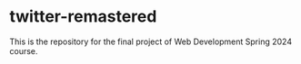 # twitter-remastered
This is the repository for the final project of Web Development Spring 2024 course.
